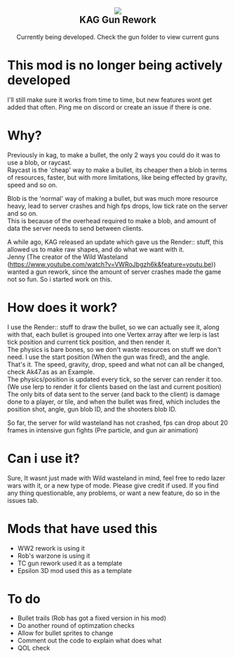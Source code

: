 <h2 align = 'center'><img src="https://i.imgur.com/lQEufyo.png"><br>KAG Gun Rework</h2>
<p align = 'center'> Currently being developed. Check the gun folder to view current guns</p>

# This mod is no longer being actively developed
I'll still make sure it works from time to time, but new features wont get added that often. Ping me on discord or create an issue if there is one. 

# Why?
Previously in kag, to make a bullet, the only 2 ways you could do it was to use a blob, or raycast.<br />
Raycast is the 'cheap' way to make a bullet, its cheaper then a blob in terms of resources, faster, but with more limitations, like being effected by gravity, speed and so on.

Blob is the 'normal' way of making a bullet, but was much more resource heavy, lead to server crashes and high fps drops, low tick rate on the server and so on. <br />
This is because of the overhead required to make a blob, and amount of data the server needs to send between clients.

A while ago, KAG released an update which gave us the Render:: stuff, this allowed us to make raw shapes, and do what we want with it. <br />
Jenny (The creator of the Wild Wasteland (https://www.youtube.com/watch?v=VWRoJbgzh6k&feature=youtu.be)) wanted a gun rework, since the amount of server crashes made the game not so fun. So i started work on this.

# How does it work?

I use the Render:: stuff to draw the bullet, so we can actually see it, along with that, each bullet is grouped into one Vertex array after we lerp is last tick position and current tick position, and then render it.<br />
The physics is bare bones, so we don't waste resources on stuff we don't need. I use the start position (When the gun was fired), and the angle. That's it. The speed, gravity, drop, speed and what not can all be changed, check Ak47.as as an Example.<br />
The physics/position is updated every tick, so the server can render it too. (We use lerp to render it for clients based on the last and current position)<br />
The only bits of data sent to the server (and back to the client) is damage done to a player, or tile, and when the bullet was fired, which includes the position shot, angle, gun blob ID, and the shooters blob ID. 

So far, the server for wild wasteland has not crashed, fps can drop about 20 frames in intensive gun fights (Pre particle, and gun air animation)

# Can i use it?

Sure, It wasnt just made with Wild wasteland in mind, feel free to redo lazer wars with it, or a new type of mode.
Please give credit if used. If you find any thing questionable, any problems, or want a new feature, do so in the issues tab.

# Mods that have used this
- WW2 rework is using it
- Rob's warzone is using it
- TC gun rework used it as a template
- Epsilon 3D mod used this as a template

# To do
- Bullet trails (Rob has got a fixed version in his mod)
- Do another round of optimzation checks
- Allow for bullet sprites to change
- Comment out the code to explain what does what
- QOL check


